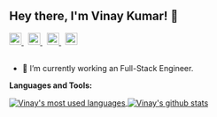 ## Hey there, I'm Vinay Kumar! 👋

<a href="https://vk46.github.io/">
  <img alt="Vinay's Portfolio" width="22px" src="https://cdn.jsdelivr.net/npm/simple-icons@3.13.0/icons/v.svg" />
</a> &nbsp;
<a href="https://twitter.com/vk_t46">
  <img alt="Vinay's Twitter" width="22px" src="https://cdn.jsdelivr.net/npm/simple-icons@v3/icons/twitter.svg" />
</a> &nbsp;
<a href="https://www.linkedin.com/in/vk46linked/">
  <img alt="Vinay's Linkdein" width="22px" src="https://cdn.jsdelivr.net/npm/simple-icons@v3/icons/linkedin.svg" />
</a> &nbsp;
<a href="https://stackoverflow.com/users/15548885/vk46">
  <img alt="Vinay's StackOverflow" width="22px" src="https://cdn.jsdelivr.net/npm/simple-icons@v3/icons/stackoverflow.svg" />
</a>
<br/>
<br/>

- 🔭 I’m currently working an Full-Stack Engineer.

**Languages and Tools:**  

<a href="https://github.com/vk46">
  <img align="center" src="https://github-readme-stats.vercel.app/api/top-langs/?username=vk46&theme=light&count_private=true&layout=compact" alt="Vinay's most used languages" />
</a>
<a href="https://github.com/vk46">
 <img align="center" src="https://github-readme-stats.vercel.app/api?username=vk46&show_icons=true&theme=light&line_height=27&include_all_commits=true&count_private=true&hide=issues,prs,contribs" alt="Vinay's github stats"/>
</a>
